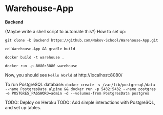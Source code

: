 # Warehouse-App

**Backend**

(Maybe write a shell script to automate this?)
How to set up:

```git clone -b Backend https://github.com/Nakov-School/Warehouse-App.git```

```cd Warehouse-App && gradle build```

```docker build -t warehouse .```

```docker run -p 8080:8080 warehouse```

Now, you should see `Hello World` at http://localhost:8080/

To run PostgreSQL database:
```docker create -v /var/lib/postgresql/data --name PostgresData alpine && docker run -p 5432:5432 --name postgres -e POSTGRES_PASSWORD=admin -d --volumes-from PostgresData postgres```

TODO: Deploy on Heroku
TODO: Add simple interactions with PostgreSQL, and set up tables.
